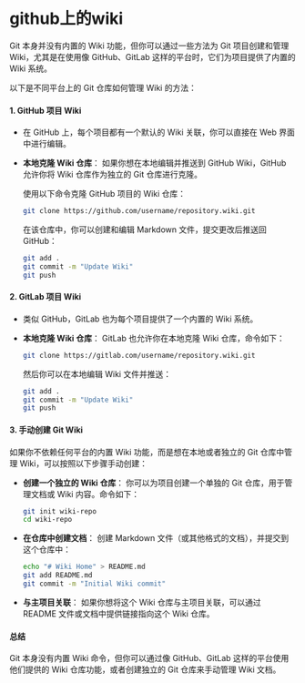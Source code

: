 # github上的wiki

Git 本身并没有内置的 Wiki 功能，但你可以通过一些方法为 Git 项目创建和管理 Wiki，尤其是在使用像 GitHub、GitLab 这样的平台时，它们为项目提供了内置的 Wiki 系统。

以下是不同平台上的 Git 仓库如何管理 Wiki 的方法：

#### 1. **GitHub 项目 Wiki**

* 在 GitHub 上，每个项目都有一个默认的 Wiki 关联，你可以直接在 Web 界面中进行编辑。
*   **本地克隆 Wiki 仓库**： 如果你想在本地编辑并推送到 GitHub Wiki，GitHub 允许你将 Wiki 仓库作为独立的 Git 仓库进行克隆。

    使用以下命令克隆 GitHub 项目的 Wiki 仓库：

    ```bash
    git clone https://github.com/username/repository.wiki.git
    ```

    在该仓库中，你可以创建和编辑 Markdown 文件，提交更改后推送回 GitHub：

    ```bash
    git add .
    git commit -m "Update Wiki"
    git push
    ```

#### 2. **GitLab 项目 Wiki**

* 类似 GitHub，GitLab 也为每个项目提供了一个内置的 Wiki 系统。
*   **本地克隆 Wiki 仓库**： GitLab 也允许你在本地克隆 Wiki 仓库，命令如下：

    ```bash
    git clone https://gitlab.com/username/repository.wiki.git
    ```

    然后你可以在本地编辑 Wiki 文件并推送：

    ```bash
    git add .
    git commit -m "Update Wiki"
    git push
    ```

#### 3. **手动创建 Git Wiki**

如果你不依赖任何平台的内置 Wiki 功能，而是想在本地或者独立的 Git 仓库中管理 Wiki，可以按照以下步骤手动创建：

*   **创建一个独立的 Wiki 仓库**： 你可以为项目创建一个单独的 Git 仓库，用于管理文档或 Wiki 内容。命令如下：

    ```bash
    git init wiki-repo
    cd wiki-repo
    ```
*   **在仓库中创建文档**： 创建 Markdown 文件（或其他格式的文档），并提交到这个仓库中：

    ```bash
    echo "# Wiki Home" > README.md
    git add README.md
    git commit -m "Initial Wiki commit"
    ```
* **与主项目关联**： 如果你想将这个 Wiki 仓库与主项目关联，可以通过 README 文件或文档中提供链接指向这个 Wiki 仓库。

#### 总结

Git 本身没有内置 Wiki 命令，但你可以通过像 GitHub、GitLab 这样的平台使用他们提供的 Wiki 仓库功能，或者创建独立的 Git 仓库来手动管理 Wiki 文档。
